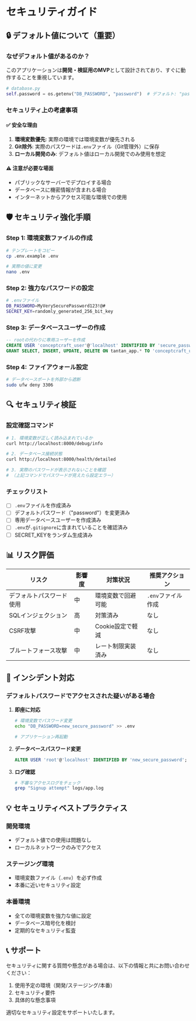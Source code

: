 # セキュリティガイド

## 🔒 デフォルト値について（重要）

### なぜデフォルト値があるのか？

このアプリケーションは**開発・検証用のMVP**として設計されており、すぐに動作することを重視しています。

```python
# database.py
self.password = os.getenv("DB_PASSWORD", "password")  # デフォルト: "password"
```

### セキュリティ上の考慮事項

#### ✅ 安全な理由
1. **環境変数優先**: 実際の環境では環境変数が優先される
2. **Git除外**: 実際のパスワードは`.env`ファイル（Git管理外）に保存
3. **ローカル開発のみ**: デフォルト値はローカル開発でのみ使用を想定

#### ⚠️ 注意が必要な場面
- パブリックなサーバーでデプロイする場合
- データベースに機密情報が含まれる場合
- インターネットからアクセス可能な環境での使用

## 🛡️ セキュリティ強化手順

### Step 1: 環境変数ファイルの作成
```bash
# テンプレートをコピー
cp .env.example .env

# 実際の値に変更
nano .env
```

### Step 2: 強力なパスワードの設定
```bash
# .envファイル
DB_PASSWORD=MyVerySecurePassword123!@#
SECRET_KEY=randomly_generated_256_bit_key
```

### Step 3: データベースユーザーの作成
```sql
-- rootの代わりに専用ユーザーを作成
CREATE USER 'conceptcraft_user'@'localhost' IDENTIFIED BY 'secure_password';
GRANT SELECT, INSERT, UPDATE, DELETE ON tantan_app.* TO 'conceptcraft_user'@'localhost';
```

### Step 4: ファイアウォール設定
```bash
# データベースポートを外部から遮断
sudo ufw deny 3306
```

## 🔍 セキュリティ検証

### 設定確認コマンド
```bash
# 1. 環境変数が正しく読み込まれているか
curl http://localhost:8000/debug/info

# 2. データベース接続状態
curl http://localhost:8000/health/detailed

# 3. 実際のパスワードが表示されないことを確認
# （上記コマンドでパスワードが見えたら設定エラー）
```

### チェックリスト
- [ ] `.env`ファイルを作成済み
- [ ] デフォルトパスワード（"password"）を変更済み
- [ ] 専用データベースユーザーを作成済み
- [ ] `.env`が`.gitignore`に含まれていることを確認済み
- [ ] SECRET_KEYをランダム生成済み

## 📊 リスク評価

| リスク | 影響度 | 対策状況 | 推奨アクション |
|--------|--------|----------|----------------|
| デフォルトパスワード使用 | 中 | 環境変数で回避可能 | `.env`ファイル作成 |
| SQLインジェクション | 高 | 対策済み | なし |
| CSRF攻撃 | 中 | Cookie設定で軽減 | なし |
| ブルートフォース攻撃 | 中 | レート制限実装済み | なし |

## 🚨 インシデント対応

### デフォルトパスワードでアクセスされた疑いがある場合

1. **即座に対応**
   ```bash
   # 環境変数でパスワード変更
   echo "DB_PASSWORD=new_secure_password" >> .env
   
   # アプリケーション再起動
   ```

2. **データベースパスワード変更**
   ```sql
   ALTER USER 'root'@'localhost' IDENTIFIED BY 'new_secure_password';
   ```

3. **ログ確認**
   ```bash
   # 不審なアクセスログをチェック
   grep "Signup attempt" logs/app.log
   ```

## 💡 セキュリティベストプラクティス

### 開発環境
- デフォルト値での使用は問題なし
- ローカルネットワークのみでアクセス

### ステージング環境
- 環境変数ファイル（`.env`）を必ず作成
- 本番に近いセキュリティ設定

### 本番環境
- 全ての環境変数を強力な値に設定
- データベース暗号化を検討
- 定期的なセキュリティ監査

## 📞 サポート

セキュリティに関する質問や懸念がある場合は、以下の情報と共にお問い合わせください：

1. 使用予定の環境（開発/ステージング/本番）
2. セキュリティ要件
3. 具体的な懸念事項

適切なセキュリティ設定をサポートいたします。